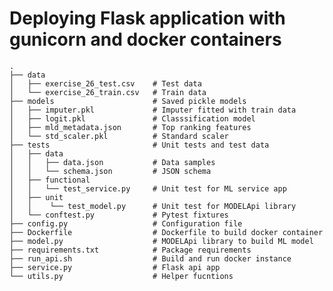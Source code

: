 # Deploying Flask application with gunicorn and docker containers

    .
    ├── data                         
    │   ├── exercise_26_test.csv    # Test data
    │   └── exercise_26_train.csv   # Train data
    ├── models                      # Saved pickle models
    │   ├── imputer.pkl             # Imputer fitted with train data
    │   ├── logit.pkl               # Classsification model
    │   ├── mld_metadata.json       # Top ranking features 
    │   └── std_scaler.pkl          # Standard scaler 
    ├── tests                       # Unit tests and test data
    │   ├── data
    │   │   ├── data.json           # Data samples 
    │   │   └── schema.json         # JSON schema
    │   ├── functional
    │   │   └── test_service.py     # Unit test for ML service app
    │   ├── unit
    │   │    └── test_model.py      # Unit test for MODELApi library
    │   └── conftest.py             # Pytest fixtures
    ├── config.py                   # Configuration file
    ├── Dockerfile                  # Dockerfile to build docker container
    ├── model.py                    # MODELApi library to build ML model
    ├── requirements.txt            # Package requirements
    ├── run_api.sh                  # Build and run docker instance
    ├── service.py                  # Flask api app
    └── utils.py                    # Helper fucntions
